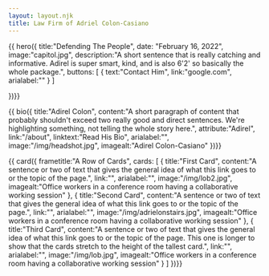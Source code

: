 ```yaml
---
layout: layout.njk
title: Law Firm of Adriel Colon-Casiano
---
```

<!-- {% from './_includes/_components.njk' import hero, categorytiles, card, bio  %} -->

{{ hero({ 
    title:"Defending The People",
    date: "February 16, 2022",
    image:"capitol.jpg",
    description:"A short sentence that is really catching and informative. Adirel is super smart, kind, and is also 6'2' so basically the whole package.",
    buttons: [
        {
            text:"Contact Him",
            link:"google.com",
            arialabel:""
        }
    ]
   

})}}

{{ bio({
    title:"Adirel Colon",
    content:"A short paragraph of content that probably shouldn't exceed two really good and direct sentences. We're highlighting something, not telling the whole story here.",
    attribute:"Adirel",
    link:"/about",
    linktext:"Read His Bio",
    arialabel:"",
    image:"/img/headshot.jpg",
    imagealt:"Adirel Colon-Casiano"
})}}


{{ card({ 
    frametitle:"A Row of Cards",
    cards: [
        {
           title:"First Card",
           content:"A sentence or two of text that gives the general idea of what this link goes to or the topic of the page.",
           link:"",
           arialabel:"",
           image:"/img/lob2.jpg",
           imagealt:"Office workers in a conference room having a collaborative working session"
        },
        {
           title:"Second Card",
           content:"A sentence or two of text that gives the general idea of what this link goes to or the topic of the page.",
           link:"",
           arialabel:"",
           image:"/img/adrielonstairs.jpg",
           imagealt:"Office workers in a conference room having a collaborative working session"
        },
        {
           title:"Third Card",
           content:"A sentence or two of text that gives the general idea of what this link goes to or the topic of the page. This one is longer to show that the cards stretch to the height of the tallest card.",
           link:"",
           arialabel:"",
           image:"/img/lob.jpg",
           imagealt:"Office workers in a conference room having a collaborative working session"
        }
    ]
})}}



